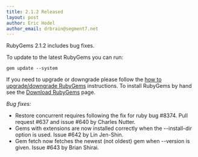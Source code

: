 ```yaml
---
title: 2.1.2 Released
layout: post
author: Eric Hodel
author_email: drbrain@segment7.net
---
```


RubyGems 2.1.2 includes bug fixes.

To update to the latest RubyGems you can run:

    gem update --system

If you need to upgrade or downgrade please follow the [how to upgrade/downgrade
RubyGems][upgrading] instructions.  To install RubyGems by hand see the
[Download RubyGems][download] page.

_Bug fixes:_

* Restore concurrent requires following the fix for ruby bug #8374.  Pull request #637 and issue #640 by Charles Nutter.
* Gems with extensions are now installed correctly when the --install-dir option is used.  Issue #642 by Lin Jen-Shin.
* Gem fetch now fetches the newest (not oldest) gem when --version is given. Issue #643 by Brian Shirai.


[download]: http://rubygems.org/pages/download
[upgrading]: http://rubygems.rubyforge.org/rubygems-update/UPGRADING_rdoc.html

